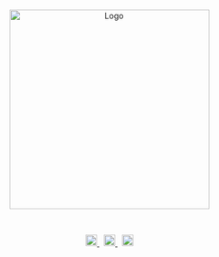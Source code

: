 <br>

<p align="center">
  <a href="https://www.augie.edu/">
    <img alt="Logo" src="https://user-images.githubusercontent.com/19341857/190898818-e413ed07-4b0c-45bf-bcae-22513d20e7f2.png" width="350">
  </a>
</p>

<br>

<p align="center">
  <a href="https://www.facebook.com/augiesustain/">
    <img alt="Facebook" src="https://user-images.githubusercontent.com/19341857/190890925-3e2697ac-4e45-458d-a1ee-8ef6c1e38330.svg" width="20">
  </a>
  &nbsp;
  <a href="https://www.instagram.com/augiesustain/">
    <img alt="Instagram" src="https://user-images.githubusercontent.com/19341857/190890927-20acd3d3-586b-4abb-bb4f-b0cab21904ac.svg" width="20">
  </a>
  &nbsp;
  <a href="https://twitter.com/augieenviro">
    <img alt="Facebook" src="https://user-images.githubusercontent.com/19341857/190890929-b924febf-d6ac-4a58-a12b-c755364a3936.svg" width="20">
  </a>
</p>



